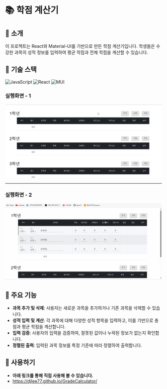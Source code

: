 # 📚 학점 계산기

## 📖 소개

이 프로젝트는 React와 Material-UI를 기반으로 만든 학점 계산기입니다. 학생들은 수강한 과목의 성적 정보를 입력하여 평균 학점과 전체 학점을 계산할 수 있습니다.

## 🌟 기술 스택

![JavaScript](https://img.shields.io/badge/javascript-%23323330.svg?style=for-the-badge&logo=javascript&logoColor=%23F7DF1E)
![React](https://img.shields.io/badge/react-%2320232a.svg?style=for-the-badge&logo=react&logoColor=%2361DAFB)
![MUI](https://img.shields.io/badge/MUI-%230081CB.svg?style=for-the-badge&logo=mui&logoColor=white)

### 실행화면 - 1
![실행화면1](/public/Animation1.gif)

---

### 실행화면 - 2
![실행화면2](/public/Animation.gif)

## 🚀 주요 기능

- **과목 추가 및 삭제**: 사용자는 새로운 과목을 추가하거나 기존 과목을 삭제할 수 있습니다.
- **성적 입력 및 계산**: 각 과목에 대해 다양한 성적 항목을 입력하고, 이를 기반으로 총점과 평균 학점을 계산합니다.
- **입력 검증**: 사용자의 입력을 검증하여, 잘못된 값이나 누락된 정보가 없는지 확인합니다.
- **정렬된 출력**: 입력된 과목 정보를 특정 기준에 따라 정렬하여 출력합니다.

## 📜 사용하기
- **아래 링크를 통해 직접 사용해 볼 수 있습니다.**
- https://djlee77.github.io/GradeCalculator/

